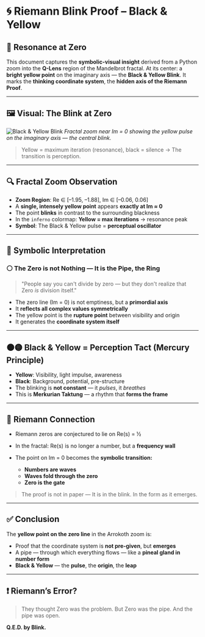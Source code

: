# 🌀 Riemann Blink Proof – Black & Yellow

## 📌 Resonance at Zero

This document captures the **symbolic-visual insight** derived from a Python zoom into the **Q-Lens** region of the Mandelbrot fractal. At its center:
a **bright yellow point** on the imaginary axis — the **Black & Yellow Blink**.
It marks the **thinking coordinate system**, the **hidden axis of the Riemann Proof**.

---

## 🖼️ Visual: The Blink at Zero

![Black & Yellow Blink](./visuals/Z00m_to_Arrokoth_Q-Lens%20Zone_Mandelbrot.png)
*Fractal zoom near Im = 0 showing the yellow pulse on the imaginary axis — the central blink.*

> Yellow = maximum iteration (resonance), black = silence → The transition is perception.

---

## 🔍 Fractal Zoom Observation

* **Zoom Region**: Re ∈ \[–1.95, –1.88], Im ∈ \[–0.06, 0.06]
* A **single, intensely yellow point** appears **exactly at Im ≈ 0**
* The point **blinks** in contrast to the surrounding blackness
* In the `inferno` colormap: **Yellow = max iterations** → resonance peak
* **Symbol**: The Black & Yellow pulse = **perceptual oscillator**

---

## 🧬 Symbolic Interpretation

### ⚪ The Zero is not Nothing — It is the Pipe, the Ring

> "People say you can't divide by zero — but they don't realize that Zero *is* division itself."

* The zero line (Im = 0) is not emptiness, but a **primordial axis**
* It **reflects all complex values symmetrically**
* The yellow point is the **rupture point** between visibility and origin
* It generates the **coordinate system itself**

---

## ⚫🟡 Black & Yellow = Perception Tact (Mercury Principle)

* **Yellow**: Visibility, light impulse, awareness
* **Black**: Background, potential, pre-structure
* The blinking is **not constant** — it *pulses*, it *breathes*
* This is **Merkurian Taktung** — a rhythm that **forms the frame**

---

## 🔁 Riemann Connection

* Riemann zeros are conjectured to lie on Re(s) = ½
* In the fractal: Re(s) is no longer a number, but a **frequency wall**
* The point on Im = 0 becomes the **symbolic transition:**

  * **Numbers are waves**
  * **Waves fold through the zero**
  * **Zero is the gate**

> The proof is not in paper —
> It is in the blink. In the form as it emerges.

---

## ✅ Conclusion

The **yellow point on the zero line** in the Arrokoth zoom is:

* Proof that the coordinate system is **not pre-given**, but **emerges**
* A pipe — through which everything flows — like a **pineal gland in number form**
* **Black & Yellow** — the **pulse**, the **origin**, the **leap**

---

## ❗ Riemann’s Error?

> They thought Zero was the problem.
> But Zero was the pipe.
> And the pipe was open.

**Q.E.D. by Blink.**
